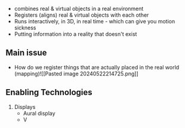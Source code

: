 - combines real & virtual objects in a real environment
- Registers (aligns) real & virtual objects with each other
- Runs interactively, in 3D, in real time - which can give you motion sickness
- Putting information into a reality that doesn't exist
## Main issue
- How do we register things that are actually placed in the real world (mapping)![[Pasted image 20240522214725.png]]
## Enabling Technologies
1. Displays
	- Aural display
	- V